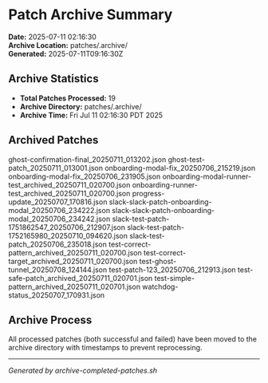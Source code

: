 # Patch Archive Summary

**Date:** 2025-07-11 02:16:30  
**Archive Location:** patches/.archive/  
**Generated:** 2025-07-11T09:16:30Z  

## Archive Statistics

- **Total Patches Processed:**       19
- **Archive Directory:** patches/.archive/
- **Archive Time:** Fri Jul 11 02:16:30 PDT 2025

## Archived Patches

ghost-confirmation-final_20250711_013202.json
ghost-test-patch_20250711_013001.json
onboarding-modal-fix_20250706_215219.json
onboarding-modal-fix_20250706_231905.json
onboarding-modal-runner-test_archived_20250711_020700.json
onboarding-runner-test_archived_20250711_020700.json
progress-update_20250707_170816.json
slack-slack-patch-onboarding-modal_20250706_234222.json
slack-slack-patch-onboarding-modal_20250706_234242.json
slack-test-patch-1751862547_20250706_212907.json
slack-test-patch-1752165980_20250710_094620.json
slack-test-patch_20250706_235018.json
test-correct-pattern_archived_20250711_020700.json
test-correct-target_archived_20250711_020700.json
test-ghost-tunnel_20250708_124144.json
test-patch-123_20250706_212913.json
test-safe-patch_archived_20250711_020701.json
test-simple-pattern_archived_20250711_020701.json
watchdog-status_20250707_170931.json

## Archive Process

All processed patches (both successful and failed) have been moved to the archive directory with timestamps to prevent reprocessing.

---
*Generated by archive-completed-patches.sh*
